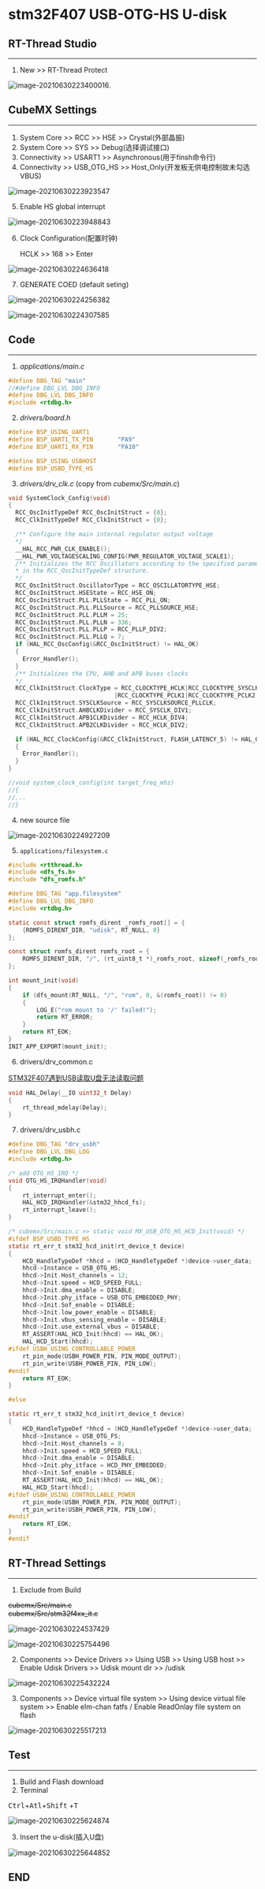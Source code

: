stm32F407 USB-OTG-HS U-disk
===



## RT-Thread Studio

---

1. New >> RT-Thread Protect  

![image-20210630223400016](figures/image-20210630223400016.png).



## CubeMX Settings

---

1. System Core >> RCC >> HSE >> Crystal(外部晶振)  
2. System Core >> SYS >> Debug(选择调试接口)   
3. Connectivity >> USART1 >> Asynchronous(用于finsh命令行)  
4. Connectivity >> USB_OTG_HS >> Host_Only(开发板无供电控制故未勾选VBUS)  

![image-20210630223923547](figures/image-20210630223923547.png)

5. Enable HS global interrupt

![image-20210630223948843](figures/image-20210630223948843.png)

6. Clock Configuration(配置时钟)

   HCLK >> 168  >> Enter

![image-20210630224636418](figures/image-20210630224636418.png)

7. GENERATE COED (default seting)

![image-20210630224256382](figures/image-20210630224256382.png)

![image-20210630224307585](figures/image-20210630224307585.png)



## Code

---

1. *applications/main.c*

```c
#define DBG_TAG "main"
//#define DBG_LVL DBG_INFO
#define DBG_LVL DBG_INFO
#include <rtdbg.h>
```

2. *drivers/board.h*

```c
#define BSP_USING_UART1
#define BSP_UART1_TX_PIN       "PA9"
#define BSP_UART1_RX_PIN       "PA10"

#define BSP_USING_USBHOST
#define BSP_USBD_TYPE_HS
```

3. *drivers/drv_clk.c* (copy from *cubemx/Src/main.c*)

```c
void SystemClock_Config(void)
{
  RCC_OscInitTypeDef RCC_OscInitStruct = {0};
  RCC_ClkInitTypeDef RCC_ClkInitStruct = {0};

  /** Configure the main internal regulator output voltage
  */
  __HAL_RCC_PWR_CLK_ENABLE();
  __HAL_PWR_VOLTAGESCALING_CONFIG(PWR_REGULATOR_VOLTAGE_SCALE1);
  /** Initializes the RCC Oscillators according to the specified parameters
  * in the RCC_OscInitTypeDef structure.
  */
  RCC_OscInitStruct.OscillatorType = RCC_OSCILLATORTYPE_HSE;
  RCC_OscInitStruct.HSEState = RCC_HSE_ON;
  RCC_OscInitStruct.PLL.PLLState = RCC_PLL_ON;
  RCC_OscInitStruct.PLL.PLLSource = RCC_PLLSOURCE_HSE;
  RCC_OscInitStruct.PLL.PLLM = 25;
  RCC_OscInitStruct.PLL.PLLN = 336;
  RCC_OscInitStruct.PLL.PLLP = RCC_PLLP_DIV2;
  RCC_OscInitStruct.PLL.PLLQ = 7;
  if (HAL_RCC_OscConfig(&RCC_OscInitStruct) != HAL_OK)
  {
    Error_Handler();
  }
  /** Initializes the CPU, AHB and APB buses clocks
  */
  RCC_ClkInitStruct.ClockType = RCC_CLOCKTYPE_HCLK|RCC_CLOCKTYPE_SYSCLK
                              |RCC_CLOCKTYPE_PCLK1|RCC_CLOCKTYPE_PCLK2;
  RCC_ClkInitStruct.SYSCLKSource = RCC_SYSCLKSOURCE_PLLCLK;
  RCC_ClkInitStruct.AHBCLKDivider = RCC_SYSCLK_DIV1;
  RCC_ClkInitStruct.APB1CLKDivider = RCC_HCLK_DIV4;
  RCC_ClkInitStruct.APB2CLKDivider = RCC_HCLK_DIV2;

  if (HAL_RCC_ClockConfig(&RCC_ClkInitStruct, FLASH_LATENCY_5) != HAL_OK)
  {
    Error_Handler();
  }
}

//void system_clock_config(int target_freq_mhz)
//{
//...
//}
```

4. new source file  

![image-20210630224927209](figures/image-20210630224927209.png)

5. `applications/filesystem.c`

```C
#include <rtthread.h>
#include <dfs_fs.h>
#include "dfs_romfs.h"

#define DBG_TAG "app.filesystem"
#define DBG_LVL DBG_INFO
#include <rtdbg.h>

static const struct romfs_dirent _romfs_root[] = {
    {ROMFS_DIRENT_DIR, "udisk", RT_NULL, 0}
};

const struct romfs_dirent romfs_root = {
    ROMFS_DIRENT_DIR, "/", (rt_uint8_t *)_romfs_root, sizeof(_romfs_root) / sizeof(_romfs_root[0])
};

int mount_init(void)
{
    if (dfs_mount(RT_NULL, "/", "rom", 0, &(romfs_root)) != 0)
    {
        LOG_E("rom mount to '/' failed!");
        return RT_ERROR;
    }
    return RT_EOK;
}
INIT_APP_EXPORT(mount_init); 
```

6. drivers/drv_common.c

[STM32F407遇到USB读取U盘无法读取问题](https://club.rt-thread.org/ask/question/427531.html)

```C
void HAL_Delay(__IO uint32_t Delay)
{
    rt_thread_mdelay(Delay);
}
```

7. drivers/drv_usbh.c

```c
#define DBG_TAG "drv_usbh"
#define DBG_LVL DBG_LOG
#include <rtdbg.h>

/* add OTG_HS_IRQ */
void OTG_HS_IRQHandler(void)
{
    rt_interrupt_enter();
    HAL_HCD_IRQHandler(&stm32_hhcd_fs);
    rt_interrupt_leave();
}

/* cubemx/Src/main.c >> static void MX_USB_OTG_HS_HCD_Init(void) */
#ifdef BSP_USBD_TYPE_HS
static rt_err_t stm32_hcd_init(rt_device_t device)
{
    HCD_HandleTypeDef *hhcd = (HCD_HandleTypeDef *)device->user_data;
    hhcd->Instance = USB_OTG_HS;
    hhcd->Init.Host_channels = 12;
    hhcd->Init.speed = HCD_SPEED_FULL;
    hhcd->Init.dma_enable = DISABLE;
    hhcd->Init.phy_itface = USB_OTG_EMBEDDED_PHY;
    hhcd->Init.Sof_enable = DISABLE;
    hhcd->Init.low_power_enable = DISABLE;
    hhcd->Init.vbus_sensing_enable = DISABLE;
    hhcd->Init.use_external_vbus = DISABLE;
    RT_ASSERT(HAL_HCD_Init(hhcd) == HAL_OK);
    HAL_HCD_Start(hhcd);
#ifdef USBH_USING_CONTROLLABLE_POWER
    rt_pin_mode(USBH_POWER_PIN, PIN_MODE_OUTPUT);
    rt_pin_write(USBH_POWER_PIN, PIN_LOW);
#endif
    return RT_EOK;
}

#else

static rt_err_t stm32_hcd_init(rt_device_t device)
{
    HCD_HandleTypeDef *hhcd = (HCD_HandleTypeDef *)device->user_data;
    hhcd->Instance = USB_OTG_FS;
    hhcd->Init.Host_channels = 8;
    hhcd->Init.speed = HCD_SPEED_FULL;
    hhcd->Init.dma_enable = DISABLE;
    hhcd->Init.phy_itface = HCD_PHY_EMBEDDED;
    hhcd->Init.Sof_enable = DISABLE;
    RT_ASSERT(HAL_HCD_Init(hhcd) == HAL_OK);
    HAL_HCD_Start(hhcd);
#ifdef USBH_USING_CONTROLLABLE_POWER
    rt_pin_mode(USBH_POWER_PIN, PIN_MODE_OUTPUT);
    rt_pin_write(USBH_POWER_PIN, PIN_LOW);
#endif
    return RT_EOK;
}
#endif
```



## RT-Thread Settings
---

1. Exclude from Build

~~cubemx/Src/main.c~~  
~~cubemx/Src/stm32f4xx_it.c~~  

![image-20210630224537429](figures/image-20210630224537429.png)

![image-20210630225754496](figures/image-20210630225754496.png)

2. Components >> Device Drivers >> Using USB >> Using USB host >> Enable Udisk Drivers >> Udisk mount dir >> /udisk

![image-20210630225432224](figures/image-20210630225432224.png)

3. Components >> Device virtual file system >> Using device virtual file system >> Enable elm-chan fatfs  /  Enable ReadOnlay file system on flash

![image-20210630225517213](figures/image-20210630225517213.png)

## Test

---
1. Build and Flash download
2. Terminal

<kbd>Ctrl</kbd>+<kbd>Atl</kbd>+<kbd>Shift</kbd> +<kbd>T</kbd>

![image-20210630225624874](figures/image-20210630225624874.png)

3. Insert the u-disk(插入U盘)

![image-20210630225644852](figures/image-20210630225644852.png)

## END